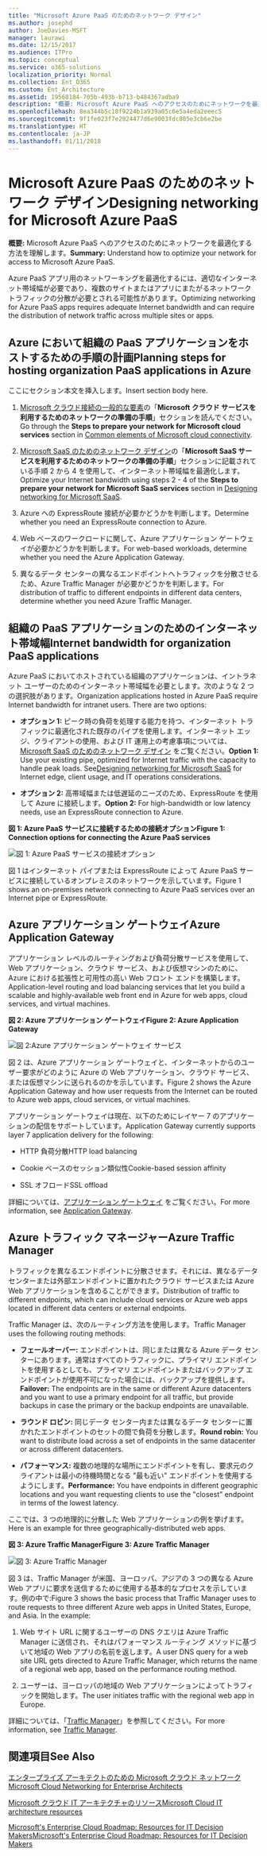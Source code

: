 ```yaml
---
title: "Microsoft Azure PaaS のためのネットワーク デザイン"
ms.author: josephd
author: JoeDavies-MSFT
manager: laurawi
ms.date: 12/15/2017
ms.audience: ITPro
ms.topic: conceptual
ms.service: o365-solutions
localization_priority: Normal
ms.collection: Ent_O365
ms.custom: Ent_Architecture
ms.assetid: 19568184-705b-493b-b713-b484367adba9
description: "概要: Microsoft Azure PaaS へのアクセスのためにネットワークを最適化する方法を理解します。"
ms.openlocfilehash: 8ea344b5c18f9224b1a939a05c6e5a4eda2eeec5
ms.sourcegitcommit: 9f1fe023f7e2924477d6e9003fdc805e3cb6e2be
ms.translationtype: HT
ms.contentlocale: ja-JP
ms.lasthandoff: 01/11/2018
---
```

# <a name="designing-networking-for-microsoft-azure-paas"></a><span data-ttu-id="d81e0-103">Microsoft Azure PaaS のためのネットワーク デザイン</span><span class="sxs-lookup"><span data-stu-id="d81e0-103">Designing networking for Microsoft Azure PaaS</span></span>

 <span data-ttu-id="d81e0-104">**概要:** Microsoft Azure PaaS へのアクセスのためにネットワークを最適化する方法を理解します。</span><span class="sxs-lookup"><span data-stu-id="d81e0-104">**Summary:** Understand how to optimize your network for access to Microsoft Azure PaaS.</span></span>
  
<span data-ttu-id="d81e0-105">Azure PaaS アプリ用のネットワーキングを最適化するには、適切なインターネット帯域幅が必要であり、複数のサイトまたはアプリにまたがるネットワーク トラフィックの分散が必要とされる可能性があります。</span><span class="sxs-lookup"><span data-stu-id="d81e0-105">Optimizing networking for Azure PaaS apps requires adequate Internet bandwidth and can require the distribution of network traffic across multiple sites or apps.</span></span>
  
## <a name="planning-steps-for-hosting-organization-paas-applications-in-azure"></a><span data-ttu-id="d81e0-106">Azure において組織の PaaS アプリケーションをホストするための手順の計画</span><span class="sxs-lookup"><span data-stu-id="d81e0-106">Planning steps for hosting organization PaaS applications in Azure</span></span>

<span data-ttu-id="d81e0-107">ここにセクション本文を挿入します。</span><span class="sxs-lookup"><span data-stu-id="d81e0-107">Insert section body here.</span></span>
  
1. <span data-ttu-id="d81e0-108">[Microsoft クラウド接続の一般的な要素](common-elements-of-microsoft-cloud-connectivity.md)の「**Microsoft クラウド サービスを利用するためのネットワークの準備の手順**」セクションを読んでください。</span><span class="sxs-lookup"><span data-stu-id="d81e0-108">Go through the **Steps to prepare your network for Microsoft cloud services** section in [Common elements of Microsoft cloud connectivity](common-elements-of-microsoft-cloud-connectivity.md).</span></span>
    
2. <span data-ttu-id="d81e0-109">[Microsoft SaaS のためのネットワーク デザイン](designing-networking-for-microsoft-saas.md)の「**Microsoft SaaS サービスを利用するためのネットワークの準備の手順**」セクションに記載されている手順 2 から 4 を使用して、インターネット帯域幅を最適化します。</span><span class="sxs-lookup"><span data-stu-id="d81e0-109">Optimize your Internet bandwidth using steps 2 - 4 of the **Steps to prepare your network for Microsoft SaaS services** section in [Designing networking for Microsoft SaaS](designing-networking-for-microsoft-saas.md).</span></span>
    
3. <span data-ttu-id="d81e0-110">Azure への ExpressRoute 接続が必要かどうかを判断します。</span><span class="sxs-lookup"><span data-stu-id="d81e0-110">Determine whether you need an ExpressRoute connection to Azure.</span></span>
    
4. <span data-ttu-id="d81e0-111">Web ベースのワークロードに関して、Azure アプリケーション ゲートウェイが必要かどうかを判断します。</span><span class="sxs-lookup"><span data-stu-id="d81e0-111">For web-based workloads, determine whether you need the Azure Application Gateway.</span></span>
    
5. <span data-ttu-id="d81e0-112">異なるデータ センターの異なるエンドポイントへトラフィックを分散させるため、Azure Traffic Manager が必要かどうかを判断します。</span><span class="sxs-lookup"><span data-stu-id="d81e0-112">For distribution of traffic to different endpoints in different data centers, determine whether you need Azure Traffic Manager.</span></span>
    
## <a name="internet-bandwidth-for-organization-paas-applications"></a><span data-ttu-id="d81e0-113">組織の PaaS アプリケーションのためのインターネット帯域幅</span><span class="sxs-lookup"><span data-stu-id="d81e0-113">Internet bandwidth for organization PaaS applications</span></span>

<span data-ttu-id="d81e0-p101">Azure PaaS においてホストされている組織のアプリケーションは、イントラネット ユーザーのためのインターネット帯域幅を必要とします。次のような 2 つの選択肢があります。</span><span class="sxs-lookup"><span data-stu-id="d81e0-p101">Organization applications hosted in Azure PaaS require Internet bandwidth for intranet users. There are two options:</span></span>
  
- <span data-ttu-id="d81e0-p102">**オプション 1:** ピーク時の負荷を処理する能力を持つ、インターネット トラフィックに最適化された既存のパイプを使用します。インターネット エッジ、クライアントの使用、および IT 運用上の考慮事項については、[Microsoft SaaS のためのネットワーク デザイン](designing-networking-for-microsoft-saas.md) をご覧ください。</span><span class="sxs-lookup"><span data-stu-id="d81e0-p102">**Option 1:** Use your existing pipe, optimized for Internet traffic with the capacity to handle peak loads. See[Designing networking for Microsoft SaaS](designing-networking-for-microsoft-saas.md) for Internet edge, client usage, and IT operations considerations.</span></span>
    
- <span data-ttu-id="d81e0-118">**オプション 2:** 高帯域幅または低遅延のニーズのため、ExpressRoute を使用して Azure に接続します。</span><span class="sxs-lookup"><span data-stu-id="d81e0-118">**Option 2:** For high-bandwidth or low latency needs, use an ExpressRoute connection to Azure.</span></span>
    
<span data-ttu-id="d81e0-119">**図 1: Azure PaaS サービスに接続するための接続オプション**</span><span class="sxs-lookup"><span data-stu-id="d81e0-119">**Figure 1: Connection options for connecting the Azure PaaS services**</span></span>

![図 1: Azure PaaS サービスの接続オプション](images/Network_Poster/PaaS1.png)
  
<span data-ttu-id="d81e0-121">図 1 はインターネット パイプまたは ExpressRoute によって Azure PaaS サービスに接続しているオンプレミスのネットワークを示しています。</span><span class="sxs-lookup"><span data-stu-id="d81e0-121">Figure 1 shows an on-premises network connecting to Azure PaaS services over an Internet pipe or ExpressRoute.</span></span>
  
## <a name="azure-application-gateway"></a><span data-ttu-id="d81e0-122">Azure アプリケーション ゲートウェイ</span><span class="sxs-lookup"><span data-stu-id="d81e0-122">Azure Application Gateway</span></span>

<span data-ttu-id="d81e0-123">アプリケーション レベルのルーティングおよび負荷分散サービスを使用して、Web アプリケーション、クラウド サービス、および仮想マシンのために、Azure における拡張性と可用性の高い Web フロント エンドを構築します。</span><span class="sxs-lookup"><span data-stu-id="d81e0-123">Application-level routing and load balancing services that let you build a scalable and highly-available web front end in Azure for web apps, cloud services, and virtual machines.</span></span> 
  
<span data-ttu-id="d81e0-124">**図 2: Azure アプリケーション ゲートウェイ**</span><span class="sxs-lookup"><span data-stu-id="d81e0-124">**Figure 2: Azure Application Gateway**</span></span>

![図 2:Azure アプリケーション ゲートウェイ サービス](images/Network_Poster/PaaS2.png)
  
<span data-ttu-id="d81e0-126">図 2 は、Azure アプリケーション ゲートウェイと、インターネットからのユーザー要求がどのように Azure の Web アプリケーション、クラウド サービス、または仮想マシンに送られるのかを示しています。</span><span class="sxs-lookup"><span data-stu-id="d81e0-126">Figure 2 shows the Azure Application Gateway and how user requests from the Internet can be routed to Azure web apps, cloud services, or virtual machines.</span></span>
  
<span data-ttu-id="d81e0-127">アプリケーション ゲートウェイは現在、以下のためにレイヤー 7 のアプリケーションの配信をサポートしています。</span><span class="sxs-lookup"><span data-stu-id="d81e0-127">Application Gateway currently supports layer 7 application delivery for the following:</span></span>
  
- <span data-ttu-id="d81e0-128">HTTP 負荷分散</span><span class="sxs-lookup"><span data-stu-id="d81e0-128">HTTP load balancing</span></span>
    
- <span data-ttu-id="d81e0-129">Cookie ベースのセッション類似性</span><span class="sxs-lookup"><span data-stu-id="d81e0-129">Cookie-based session affinity</span></span>
    
- <span data-ttu-id="d81e0-130">SSL オフロード</span><span class="sxs-lookup"><span data-stu-id="d81e0-130">SSL offload</span></span>
    
<span data-ttu-id="d81e0-131">詳細については、[アプリケーション ゲートウェイ]((https://docs.microsoft.com/azure/application-gateway/application-gateway-introduction)) をご覧ください。</span><span class="sxs-lookup"><span data-stu-id="d81e0-131">For more information, see [Application Gateway]((https://docs.microsoft.com/azure/application-gateway/application-gateway-introduction)).</span></span>
  
## <a name="azure-traffic-manager"></a><span data-ttu-id="d81e0-132">Azure トラフィック マネージャー</span><span class="sxs-lookup"><span data-stu-id="d81e0-132">Azure Traffic Manager</span></span>

<span data-ttu-id="d81e0-133">トラフィックを異なるエンドポイントに分散させます。それには、異なるデータ センターまたは外部エンドポイントに置かれたクラウド サービスまたは Azure Web アプリケーションを含めることができます。</span><span class="sxs-lookup"><span data-stu-id="d81e0-133">Distribution of traffic to different endpoints, which can include cloud services or Azure web apps located in different data centers or external endpoints.</span></span>
  
<span data-ttu-id="d81e0-134">Traffic Manager は、次のルーティング方法を使用します。</span><span class="sxs-lookup"><span data-stu-id="d81e0-134">Traffic Manager uses the following routing methods:</span></span>
  
- <span data-ttu-id="d81e0-135">**フェールオーバー:** エンドポイントは、同じまたは異なる Azure データ センターにあります。通常はすべてのトラフィックに、プライマリ エンドポイントを使用するとしても、プライマリ エンドポイントまたはバックアップ エンドポイントが使用不可になった場合には、バックアップを提供します。</span><span class="sxs-lookup"><span data-stu-id="d81e0-135">**Failover:** The endpoints are in the same or different Azure datacenters and you want to use a primary endpoint for all traffic, but provide backups in case the primary or the backup endpoints are unavailable.</span></span>
    
- <span data-ttu-id="d81e0-136">**ラウンド ロビン:** 同じデータ センター内または異なるデータ センターに置かれたエンドポイントのセットの間で負荷を分散します。</span><span class="sxs-lookup"><span data-stu-id="d81e0-136">**Round robin:** You want to distribute load across a set of endpoints in the same datacenter or across different datacenters.</span></span>
    
- <span data-ttu-id="d81e0-137">**パフォーマンス:** 複数の地理的な場所にエンドポイントを有し、要求元のクライアントは最小の待機時間となる "最も近い" エンドポイントを使用するようにします。</span><span class="sxs-lookup"><span data-stu-id="d81e0-137">**Performance:** You have endpoints in different geographic locations and you want requesting clients to use the "closest" endpoint in terms of the lowest latency.</span></span>
    
<span data-ttu-id="d81e0-138">ここでは、3 つの地理的に分散した Web アプリケーションの例を挙げます。</span><span class="sxs-lookup"><span data-stu-id="d81e0-138">Here is an example for three geographically-distributed web apps.</span></span>
  
<span data-ttu-id="d81e0-139">**図 3: Azure Traffic Manager**</span><span class="sxs-lookup"><span data-stu-id="d81e0-139">**Figure 3: Azure Traffic Manager**</span></span>

![図 3: Azure Traffic Manager](images/Network_Poster/PaaS3.png)
  
<span data-ttu-id="d81e0-p103">図 3 は、Traffic Manager が米国、ヨーロッパ、アジアの 3 つの異なる Azure Web アプリに要求を送信するために使用する基本的なプロセスを示しています。例の中で:</span><span class="sxs-lookup"><span data-stu-id="d81e0-p103">Figure 3 shows the basic process that Traffic Manager uses to route requests to three different Azure web apps in United States, Europe, and Asia. In the example:</span></span>
  
1. <span data-ttu-id="d81e0-143">Web サイト URL に関するユーザーの DNS クエリは Azure Traffic Manager に送信され、それはパフォーマンス ルーティング メソッドに基づいて地域の Web アプリの名前を返します。</span><span class="sxs-lookup"><span data-stu-id="d81e0-143">A user DNS query for a web site URL gets directed to Azure Traffic Manager, which returns the name of a regional web app, based on the performance routing method.</span></span>
    
2. <span data-ttu-id="d81e0-144">ユーザーは、ヨーロッパの地域の Web アプリケーションによってトラフィックを開始します。</span><span class="sxs-lookup"><span data-stu-id="d81e0-144">The user initiates traffic with the regional web app in Europe.</span></span>
    
<span data-ttu-id="d81e0-145">詳細については、「[Traffic Manager]((https://docs.microsoft.com/azure/traffic-manager/traffic-manager-overview))」を参照してください。</span><span class="sxs-lookup"><span data-stu-id="d81e0-145">For more information, see [Traffic Manager]((https://docs.microsoft.com/azure/traffic-manager/traffic-manager-overview)).</span></span>
  
## <a name="see-also"></a><span data-ttu-id="d81e0-146">関連項目</span><span class="sxs-lookup"><span data-stu-id="d81e0-146">See Also</span></span>

[<span data-ttu-id="d81e0-147">エンタープライズ アーキテクトのための Microsoft クラウド ネットワーク</span><span class="sxs-lookup"><span data-stu-id="d81e0-147">Microsoft Cloud Networking for Enterprise Architects</span></span>](microsoft-cloud-networking-for-enterprise-architects.md)
  
[<span data-ttu-id="d81e0-148">Microsoft クラウド IT アーキテクチャのリソース</span><span class="sxs-lookup"><span data-stu-id="d81e0-148">Microsoft Cloud IT architecture resources</span></span>](microsoft-cloud-it-architecture-resources.md)

<span data-ttu-id="d81e0-149">[Microsoft's Enterprise Cloud Roadmap: Resources for IT Decision Makers]((https://sway.com/FJ2xsyWtkJc2taRD))</span><span class="sxs-lookup"><span data-stu-id="d81e0-149">[Microsoft's Enterprise Cloud Roadmap: Resources for IT Decision Makers]((https://sway.com/FJ2xsyWtkJc2taRD))</span></span>



